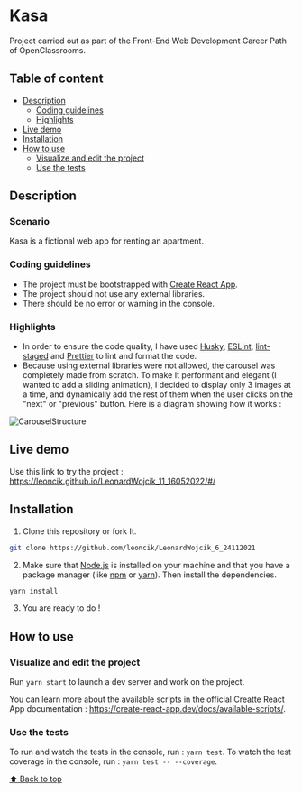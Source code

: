 # Kasa

Project carried out as part of the Front-End Web Development Career Path of OpenClassrooms.

## Table of content

- [Description](#description)
  - [Coding guidelines](#coding-guidelines)
  - [Highlights](#highlights)
- [Live demo](#live-demo)
- [Installation](#installation)
- [How to use](#how-to-use)
  - [Visualize and edit the project](#visualize-and-edit-the-project)
  - [Use the tests](#use-the-tests)

## Description

### Scenario

Kasa is a fictional web app for renting an apartment.

### Coding guidelines

- The project must be bootstrapped with [Create React App](https://create-react-app.dev/).
- The project should not use any external libraries.
- There should be no error or warning in the console.

### Highlights

- In order to ensure the code quality, I have used [Husky](https://typicode.github.io/husky), [ESLint](https://eslint.org/), [lint-staged](https://www.npmjs.com/package/lint-staged) and [Prettier](https://prettier.io/) to lint and format the code.
- Because using external libraries were not allowed, the carousel was completely made from scratch. To make It performant and elegant (I wanted to add a sliding animation), I decided to display only 3 images at a time, and dynamically add the rest of them when the user clicks on the "next" or "previous" button. Here is a diagram showing how it works :

![CarouselStructure](https://user-images.githubusercontent.com/85347446/173227523-8be13385-547d-4b68-84e3-ac9163b29cda.png)

## Live demo

Use this link to try the project : https://leoncik.github.io/LeonardWojcik_11_16052022/#/

## Installation

1. Clone this repository or fork It.

```sh
git clone https://github.com/leoncik/LeonardWojcik_6_24112021
```

2. Make sure that [Node.js](https://nodejs.org/en/) is installed on your machine and that you have a package manager (like [npm](https://www.npmjs.com/) or [yarn](https://yarnpkg.com/)). Then install the dependencies.

```sh
yarn install
```

3. You are ready to do !

## How to use

### Visualize and edit the project

Run `yarn start` to launch a dev server and work on the project.

You can learn more about the available scripts in the official Creatte React App documentation : https://create-react-app.dev/docs/available-scripts/.

### Use the tests

To run and watch the tests in the console, run : `yarn test`.
To watch the test coverage in the console, run : `yarn test -- --coverage`.

[⬆ Back to top](#kasa)
